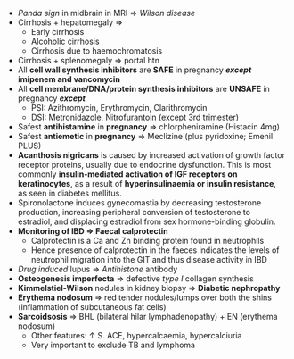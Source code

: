 - _Panda sign_ in midbrain in MRI => _Wilson disease_ 
- Cirrhosis + hepatomegaly => 
    - Early cirrhosis 
    - Alcoholic cirrhosis 
    - Cirrhosis due to haemochromatosis 
- Cirrhosis + splenomegaly => portal htn 
- All **cell wall synthesis inhibitors** are **SAFE** in pregnancy **_except_ imipenem and vancomycin** 
- All **cell membrane/DNA/protein synthesis inhibitors** are **UNSAFE** in pregnancy **_except_**
    - PSI: Azithromycin, Erythromycin, Clarithromycin 
    - DSI: Metronidazole, Nitrofurantoin (except 3rd trimester)
- Safest **antihistamine** in **pregnancy** => chlorpheniramine (Histacin 4mg)
- Safest **antiemetic** in **pregnancy** => Meclizine (plus pyridoxine; Emenil PLUS)
- **Acanthosis nigricans** is caused by increased activation of growth factor receptor proteins, usually due to endocrine dysfunction. This is most commonly **insulin-mediated activation of IGF receptors on keratinocytes**, as a result of **hyperinsulinaemia or insulin resistance**, as seen in diabetes mellitus.
- Spironolactone induces gynecomastia by decreasing testosterone production, increasing peripheral conversion of testosterone to estradiol, and displacing estradiol from sex hormone-binding globulin.
- **Monitoring of IBD => Faecal calprotectin**
	- Calprotectin is a Ca and Zn binding protein found in neutrophils
	- Hence presence of calprotectin in the faeces indicates the levels of neutrophil migration into the GIT and thus disease activity in IBD 
- *Drug induced* lupus => *Antihistone* antibody 
- **Osteogenesis imperfecta** => defective *type I* collagen synthesis 
- **Kimmelstiel-Wilson** nodules in kidney biopsy => **Diabetic nephropathy** 
- **Erythema nodosum** => red tender nodules/lumps over both the shins (inflammation of subcutaneous fat cells)
- **Sarcoidsosis** => BHL (bilateral hilar lymphadenopathy) + EN (erythema nodosum)
	- Other features: ↑ S. ACE, hypercalcaemia, hypercalciuria 
	- Very important to exclude TB and lymphoma